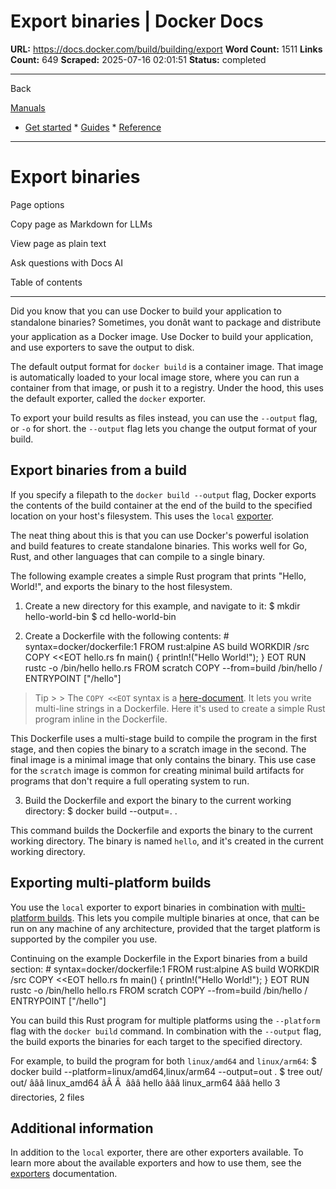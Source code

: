 # Export binaries | Docker Docs

**URL:** https://docs.docker.com/build/building/export
**Word Count:** 1511
**Links Count:** 649
**Scraped:** 2025-07-16 02:01:51
**Status:** completed

---

Back

[Manuals](https://docs.docker.com/manuals/)

  * [Get started](https://docs.docker.com/get-started/)   * [Guides](https://docs.docker.com/guides/)   * [Reference](https://docs.docker.com/reference/)

* * *

# Export binaries

Page options

Copy page as Markdown for LLMs

View page as plain text

Ask questions with Docs AI

Table of contents

* * *

Did you know that you can use Docker to build your application to standalone binaries? Sometimes, you donât want to package and distribute your application as a Docker image. Use Docker to build your application, and use exporters to save the output to disk.

The default output format for `docker build` is a container image. That image is automatically loaded to your local image store, where you can run a container from that image, or push it to a registry. Under the hood, this uses the default exporter, called the `docker` exporter.

To export your build results as files instead, you can use the `--output` flag, or `-o` for short. the `--output` flag lets you change the output format of your build.

## Export binaries from a build

If you specify a filepath to the `docker build --output` flag, Docker exports the contents of the build container at the end of the build to the specified location on your host's filesystem. This uses the `local` [exporter](https://docs.docker.com/build/exporters/local-tar/).

The neat thing about this is that you can use Docker's powerful isolation and build features to create standalone binaries. This works well for Go, Rust, and other languages that can compile to a single binary.

The following example creates a simple Rust program that prints "Hello, World\!", and exports the binary to the host filesystem.

  1. Create a new directory for this example, and navigate to it:                    $ mkdir hello-world-bin          $ cd hello-world-bin          

  2. Create a Dockerfile with the following contents:                    # syntax=docker/dockerfile:1          FROM rust:alpine AS build          WORKDIR /src          COPY <<EOT hello.rs          fn main() {              println!("Hello World!");          }          EOT          RUN rustc -o /bin/hello hello.rs                    FROM scratch          COPY --from=build /bin/hello /          ENTRYPOINT ["/hello"]

> Tip >  > The `COPY <<EOT` syntax is a [here-document](https://docs.docker.com/reference/dockerfile/#here-documents). It lets you write multi-line strings in a Dockerfile. Here it's used to create a simple Rust program inline in the Dockerfile.

This Dockerfile uses a multi-stage build to compile the program in the first stage, and then copies the binary to a scratch image in the second. The final image is a minimal image that only contains the binary. This use case for the `scratch` image is common for creating minimal build artifacts for programs that don't require a full operating system to run.

  3. Build the Dockerfile and export the binary to the current working directory:                    $ docker build --output=. .          

This command builds the Dockerfile and exports the binary to the current working directory. The binary is named `hello`, and it's created in the current working directory.

## Exporting multi-platform builds

You use the `local` exporter to export binaries in combination with [multi-platform builds](https://docs.docker.com/build/building/multi-platform/). This lets you compile multiple binaries at once, that can be run on any machine of any architecture, provided that the target platform is supported by the compiler you use.

Continuing on the example Dockerfile in the Export binaries from a build section:               # syntax=docker/dockerfile:1     FROM rust:alpine AS build     WORKDIR /src     COPY <<EOT hello.rs     fn main() {         println!("Hello World!");     }     EOT     RUN rustc -o /bin/hello hello.rs          FROM scratch     COPY --from=build /bin/hello /     ENTRYPOINT ["/hello"]

You can build this Rust program for multiple platforms using the `--platform` flag with the `docker build` command. In combination with the `--output` flag, the build exports the binaries for each target to the specified directory.

For example, to build the program for both `linux/amd64` and `linux/arm64`:               $ docker build --platform=linux/amd64,linux/arm64 --output=out .     $ tree out/     out/     âââ linux_amd64     âÂ Â  âââ hello     âââ linux_arm64         âââ hello          3 directories, 2 files     

## Additional information

In addition to the `local` exporter, there are other exporters available. To learn more about the available exporters and how to use them, see the [exporters](https://docs.docker.com/build/exporters/) documentation.